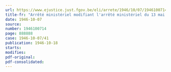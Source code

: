 ```yaml
---
url: https://www.ejustice.just.fgov.be/eli/arrete/1946/10/07/1946100714/justel
title-fr: "Arrêté ministériel modifiant l'arrêté ministériel du 13 mai 1946 portant création d'une commission pour l'étude du nouveau statut de la radiodiffusion en Belgique"
date: 1946-10-07
source:
number: 1946100714
page: 888888
case: 1946-10-07/41
publication: 1946-10-18
starts:
modifies:
pdf-original:
pdf-consolidated:
---
```


